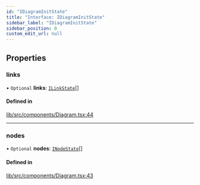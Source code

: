 ```yaml
---
id: "IDiagramInitState"
title: "Interface: IDiagramInitState"
sidebar_label: "IDiagramInitState"
sidebar_position: 0
custom_edit_url: null
---
```


## Properties

### links

• `Optional` **links**: [`ILinkState`](ILinkState)[]

#### Defined in

[lib/src/components/Diagram.tsx:44](https://github.com/tokarchyn/react-easy-diagram/blob/370fa2c/lib/src/components/Diagram.tsx#L44)

___

### nodes

• `Optional` **nodes**: [`INodeState`](INodeState)[]

#### Defined in

[lib/src/components/Diagram.tsx:43](https://github.com/tokarchyn/react-easy-diagram/blob/370fa2c/lib/src/components/Diagram.tsx#L43)
